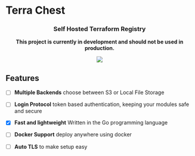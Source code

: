 # Terra Chest

<h3 align="center">Self Hosted Terraform Registry</h3>
<p align="center">
    <strong>This project is currently in development and should not be used in production.</strong>
</p>

<p align="center">
    <a href="#"><img src="https://github.com/terrachest/terrachest/actions/workflows/go.yml/badge.svg" /></a>
</p>

## Features
- [ ] **Multiple Backends** choose between S3 or Local File Storage
- [ ] **Login Protocol** token based authentication, keeping your modules safe and secure
- [x] **Fast and lightweight** Written in the Go programming language
- [ ] **Docker Support** deploy anywhere using docker
- [ ] **Auto TLS** to make setup easy

